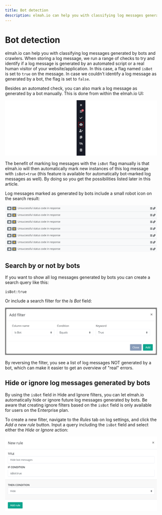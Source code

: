 ```yaml
---
title: Bot detection
description: elmah.io can help you with classifying log messages generated by bots and crawlers. Learn how bot detection works and how to use it for search.
---
```


# Bot detection

elmah.io can help you with classifying log messages generated by bots and crawlers. When storing a log message, we run a range of checks to try and identify if a log message is generated by an automated script or a real human visitor of your website/application. In this case, a flag named `isBot` is set to `true` on the message. In case we couldn't identify a log message as generated by a bot, the flag is set to `false`.

Besides an automated check, you can also mark a log message as generated by a bot manually. This is done from within the elmah.io UI:

![Mark message as bot](images/mark-message-with-isbot.png)

The benefit of marking log messages with the `isBot` flag manually is that elmah.io will then automatically mark new instances of this log message with `isBot=true` (this feature is available for automatically bot-marked log messages as well). By doing so you get the possibilities listed later in this article.

Log messages marked as generated by bots include a small robot icon on the search result:

![Bot messages result](images/isbot-log-messages.png)

## Search by or not by bots

If you want to show all log messages generated by bots you can create a search query like this:

```
isBot:true
```

Or include a search filter for the *Is Bot* field:

![Is Bot filter](images/search-by-isbot.png)

By reversing the filter, you see a list of log messages NOT generated by a bot, which can make it easier to get an overview of "real" errors.

## Hide or ignore log messages generated by bots

By using the `isBot` field in Hide and Ignore filters, you can let elmah.io automatically hide or ignore future log messages generated by bots. Be aware that creating ignore filters based on the `isBot` field is only available for users on the Enterprise plan.

To create a new filter, navigate to the *Rules* tab on log settings, and click the *Add a new rule* button. Input a query including the `isBot` field and select either the *Hide* or *Ignore* action:

![Is Bot rule](images/new-isbot-rule.png)
